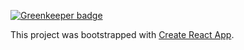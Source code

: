 
[![Greenkeeper badge](https://badges.greenkeeper.io/SonyaMoisset/tesla.svg)](https://greenkeeper.io/)

This project was bootstrapped with [Create React App](https://github.com/facebookincubator/create-react-app).

